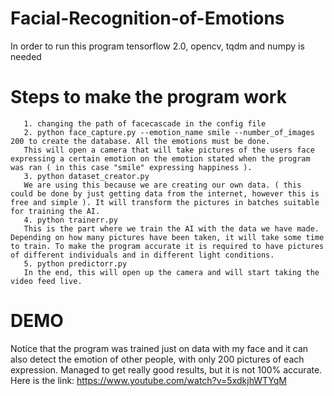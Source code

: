 # Facial-Recognition-of-Emotions
In order to run this program tensorflow 2.0, opencv, tqdm and numpy is needed
# Steps to make the program work
       1. changing the path of facecascade in the config file
       2. python face_capture.py --emotion_name smile --number_of_images 200 to create the database. All the emotions must be done.
       This will open a camera that will take pictures of the users face expressing a certain emotion on the emotion stated when the program was ran ( in this case "smile" expressing happiness ).
       3. python dataset_creator.py
       We are using this because we are creating our own data. ( this could be done by just getting data from the internet, however this is free and simple ). It will transform the pictures in batches suitable for training the AI.
       4. python trainerr.py
       This is the part where we train the AI with the data we have made. Depending on how many pictures have been taken, it will take some time to train. To make the program accurate it is required to have pictures of different individuals and in different light conditions.
       5. python predictorr.py
       In the end, this will open up the camera and will start taking the video feed live. 
# DEMO
Notice that the program was trained just on data with my face and it can also detect the emotion of other people, with only 200 pictures of each expression. Managed to get really good results, but it is not 100% accurate.
Here is the link: https://www.youtube.com/watch?v=5xdkjhWTYqM
